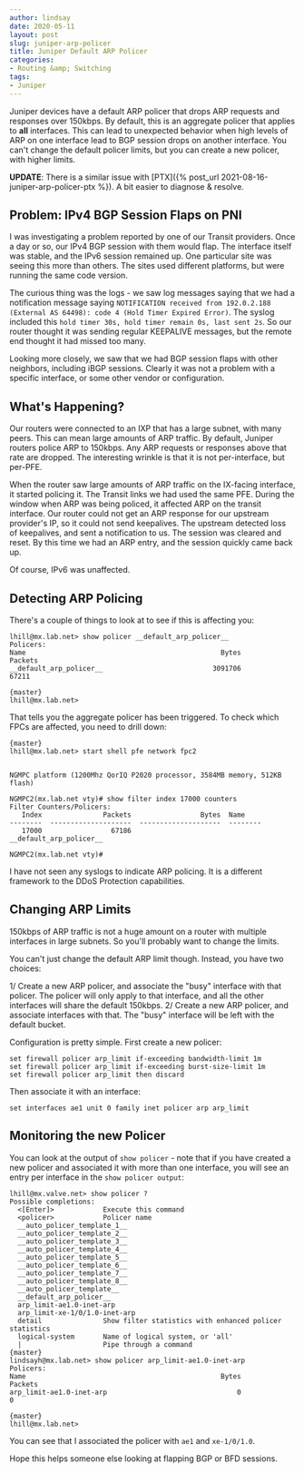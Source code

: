 ```yaml
---
author: lindsay
date: 2020-05-11
layout: post
slug: juniper-arp-policer
title: Juniper Default ARP Policer
categories:
- Routing &amp; Switching
tags:
- Juniper
---
```


Juniper devices have a default ARP policer that drops ARP requests and responses over 150kbps. By default, this is an aggregate policer that applies to **all** interfaces. This can lead to unexpected behavior when high levels of ARP on one interface lead to BGP session drops on another interface. You can't change the default policer limits, but you can create a new policer, with higher limits.

**UPDATE**: There is a similar issue with [PTX]({% post_url 2021-08-16-juniper-arp-policer-ptx %}). A bit easier to diagnose & resolve.

## Problem: IPv4 BGP Session Flaps on PNI

I was investigating a problem reported by one of our Transit providers. Once a day or so, our IPv4 BGP session with them would flap. The interface itself was stable, and the IPv6 session remained up. One particular site was seeing this more than others. The sites used different platforms, but were running the same code version.

The curious thing was the logs - we saw log messages saying that we had a notification message saying `NOTIFICATION received from 192.0.2.188 (External AS 64498): code 4 (Hold Timer Expired Error)`. The syslog included this `hold timer 30s, hold timer remain 0s, last sent 2s`. So our router thought it was sending regular KEEPALIVE messages, but the remote end thought it had missed too many.

Looking more closely, we saw that we had BGP session flaps with other neighbors, including iBGP sessions. Clearly it was not a problem with a specific interface, or some other vendor or configuration.

## What's Happening?

Our routers were connected to an IXP that has a large subnet, with many peers. This can mean large amounts of ARP traffic. By default, Juniper routers police ARP to 150kbps. Any ARP requests or responses above that rate are dropped. The interesting wrinkle is that it is not per-interface, but per-PFE.

When the router saw large amounts of ARP traffic on the IX-facing interface, it started policing it. The Transit links we had used the same PFE. During the window when ARP was being policed, it affected ARP on the transit interface. Our router could not get an ARP response for our upstream provider's IP, so it could not send keepalives. The upstream detected loss of keepalives, and sent a notification to us. The session was cleared and reset. By this time we had an ARP entry, and the session quickly came back up.

Of course, IPv6 was unaffected.

## Detecting ARP Policing

There's a couple of things to look at to see if this is affecting you:

```shell
lhill@mx.lab.net> show policer __default_arp_policer__
Policers:
Name                                                Bytes              Packets
__default_arp_policer__                           3091706                67211

{master}
lhill@mx.lab.net>
```

That tells you the aggregate policer has been triggered. To check which FPCs are affected, you need to drill down:

```shell
{master}
lhill@mx.lab.net> start shell pfe network fpc2


NGMPC platform (1200Mhz QorIQ P2020 processor, 3584MB memory, 512KB flash)

NGMPC2(mx.lab.net vty)# show filter index 17000 counters
Filter Counters/Policers:
   Index               Packets                 Bytes  Name
--------  --------------------  --------------------  --------
   17000                 67186                        __default_arp_policer__

NGMPC2(mx.lab.net vty)#
```

I have not seen any syslogs to indicate ARP policing. It is a different framework to the DDoS Protection capabilities.

## Changing ARP Limits

150kbps of ARP traffic is not a huge amount on a router with multiple interfaces in large subnets. So you'll probably want to change the limits.

You can't just change the default ARP limit though. Instead, you have two choices:

1/ Create a new ARP policer, and associate the "busy" interface with that policer. The policer will only apply to that interface, and all the other interfaces will share the default 150kbps.
2/ Create a new ARP policer, and associate interfaces with that. The "busy" interface will be left with the default bucket.

Configuration is pretty simple. First create a new policer:

```
set firewall policer arp_limit if-exceeding bandwidth-limit 1m
set firewall policer arp_limit if-exceeding burst-size-limit 1m
set firewall policer arp_limit then discard
```

Then associate it with an interface:
```
set interfaces ae1 unit 0 family inet policer arp arp_limit
```

## Monitoring the new Policer

You can look at the output of `show policer` - note that if you have created a new policer and associated it with more than one interface, you will see an entry per interface in the `show policer output`:

```shell
lhill@mx.valve.net> show policer ?
Possible completions:
  <[Enter]>            Execute this command
  <policer>            Policer name
  __auto_policer_template_1__
  __auto_policer_template_2__
  __auto_policer_template_3__
  __auto_policer_template_4__
  __auto_policer_template_5__
  __auto_policer_template_6__
  __auto_policer_template_7__
  __auto_policer_template_8__
  __auto_policer_template__
  __default_arp_policer__
  arp_limit-ae1.0-inet-arp
  arp_limit-xe-1/0/1.0-inet-arp
  detail               Show filter statistics with enhanced policer statistics
  logical-system       Name of logical system, or 'all'
  |                    Pipe through a command
{master}
lindsayh@mx.lab.net> show policer arp_limit-ae1.0-inet-arp
Policers:
Name                                                Bytes              Packets
arp_limit-ae1.0-inet-arp                                0                    0

{master}
lhill@mx.lab.net>
```

You can see that I associated the policer with `ae1` and `xe-1/0/1.0`.

Hope this helps someone else looking at flapping BGP or BFD sessions.
